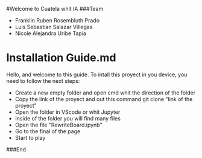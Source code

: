 #Welcome to Cuatela whit IA
###Team

- Franklin Ruben Rosembluth Prado
- Luis Sebastian Salazar Villegas
- Nicole Alejandra Uribe Tapia

# Installation Guide.md

Hello, and welcome to this guide.
To intall this proyect in you device, you need to follow the next steps:

- Create a new empty folder and open cmd whit the direction of the folder
- Copy the link of the proyect and out this command
    git clone "link of the proyect"
- Open the folder in VScode or whit Jupyter
- Inside of the folder you will find many files
- Open the file "RewriteBoard.ipynb"
- Go to the final of the page
- Start to play

###End